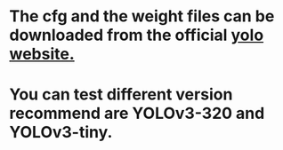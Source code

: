# The cfg and the weight files can be downloaded from the official <a href="https://pjreddie.com/darknet/yolo/">yolo website. </a>

# You can test different version recommend are YOLOv3-320 and YOLOv3-tiny.
